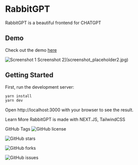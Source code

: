 # RabbitGPT

RabbitGPT is a beautiful frontend for CHATGPT

## Demo

Check out the demo [here](https://ai.jianda.com)

![Screenshot 1](https://imgur.com/aSkKrp5)
Screenshot 2](screenshot_placeholder2.jpg)

## Getting Started

First, run the development server:

```bash
yarn install
yarn dev
```

Open http://localhost:3000 with your browser to see the result.

Learn More
RabbitGPT is made with NEXT.JS, TailwindCSS

GitHub Tags
![GitHub license](https://img.shields.io/badge/license-GPL%203.0-blue.svg)

![GitHub stars](https://img.shields.io/github/st/blackrabbit944/rabbit-gpt)

![GitHub forks](https://img.shields.io/github/forks/blackrabbit944/rabbit-gpt)

![GitHub issues](https://img.shields.io/github/issues/blackrabbit944/rabbit-gpt)
